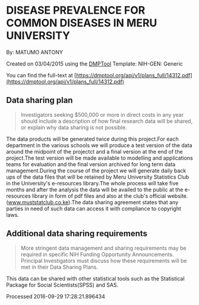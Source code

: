 # DISEASE PREVALENCE FOR COMMON DISEASES IN MERU UNIVERSITY

By: MATUMO ANTONY

Created on 03/04/2015 using the [DMPTool](https://dmp.cdlib.org/) Template: NIH-GEN: Generic

You can find the full-text at [https://dmptool.org/api/v1/plans_full/14312.pdf](https://dmptool.org/api/v1/plans_full/14312.pdf) 

## Data sharing plan

> Investigators seeking $500,000 or more in direct costs in any year should include a description of how final research data will be shared, or explain why data sharing is not possible.



The data products will be generated twice during this project.For each department in the various schools we will produce a test version of the data around the midpoint of the projectct and a final version at the end of the project.The test version will be made available to modelling and applications teams for evaluation and the final version archived for long term data management.During the course of the project we will generate daily back ups of the data files that will be retained by Meru University Statistics Club in the University's e-resources library.The whole process will take five months and after the analysis the data will be availed to the public at the e-resources library in form of pdf files and also at the club's official website.(www.muststatclub.co.ke).The data sharing agreement states that any parties in need of such data can access it with compliance to copyright laws.




## Additional data sharing requirements

> More stringent data management and sharing requirements may be required in specific NIH Funding Opportunity Announcements. Principal Investigators must discuss how these requirements will be met in their Data Sharing Plans.

This data can be shared with other statistical tools such as the Statistical Package for Social Scientists(SPSS) and SAS.




Processed 2016-09-29 17:28:21.896434
